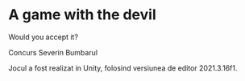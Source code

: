 # A game with the devil
Would you accept it?

Concurs Severin Bumbarul

Jocul a fost realizat in Unity, folosind versiunea de editor 2021.3.16f1.
